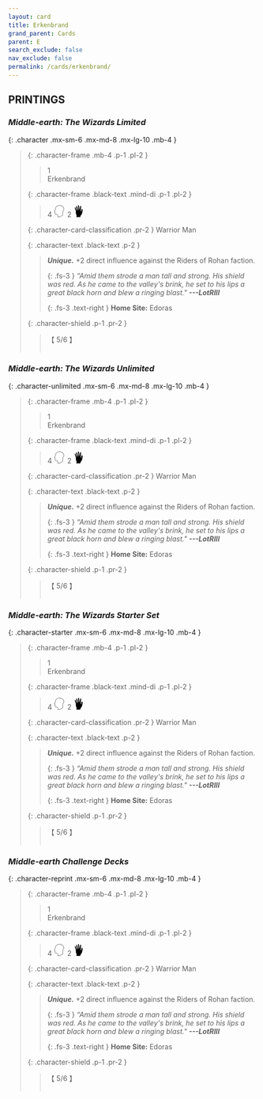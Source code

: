 ```yaml
---
layout: card
title: Erkenbrand
grand_parent: Cards
parent: E
search_exclude: false
nav_exclude: false
permalink: /cards/erkenbrand/
---
```


## PRINTINGS


### _Middle-earth: The Wizards Limited_

{: .character .mx-sm-6 .mx-md-8 .mx-lg-10 .mb-4 }
> {: .character-frame .mb-4 .p-1 .pl-2 }
> > <div class="card-mp">1</div>
> > <div class="character-card-name">Erkenbrand</div>
>
> {: .character-frame .black-text .mind-di .p-1 .pl-2 }
> > 4 ![](/assets/images/mind.svg)&ensp;2 ![](/assets/images/di.svg)
>
> {: .character-card-classification .pr-2 }
> Warrior Man
>
> {: .character-text .black-text .p-2 }
> > _**Unique.**_ +2 direct influence against the Riders of Rohan faction. 
> > 
> > {: .fs-3 } 
> > _“Amid them strode a man tall and strong. His shield was red. As he came to the valley's brink, he set to his lips a great black horn and blew a ringing blast."_ ***---&#65279;LotRIII***  
> > 
> > {: .fs-3 .text-right } 
> > **Home Site:** Edoras 
>
> {: .character-shield .p-1 .pr-2 }
> > <div class="card-shield">【 5/6 】</div>
> > <div class="card-corruption">&nbsp;</div>

### _Middle-earth: The Wizards Unlimited_

{: .character-unlimited .mx-sm-6 .mx-md-8 .mx-lg-10 .mb-4 }
> {: .character-frame .mb-4 .p-1 .pl-2 }
> > <div class="card-mp">1</div>
> > <div class="character-card-name">Erkenbrand</div>
>
> {: .character-frame .black-text .mind-di .p-1 .pl-2 }
> > 4 ![](/assets/images/mind.svg)&ensp;2 ![](/assets/images/di.svg)
>
> {: .character-card-classification .pr-2 }
> Warrior Man
>
> {: .character-text .black-text .p-2 }
> > _**Unique.**_ +2 direct influence against the Riders of Rohan faction. 
> > 
> > {: .fs-3 } 
> > _“Amid them strode a man tall and strong. His shield was red. As he came to the valley's brink, he set to his lips a great black horn and blew a ringing blast."_ ***---&#65279;LotRIII***  
> > 
> > {: .fs-3 .text-right } 
> > **Home Site:** Edoras 
>
> {: .character-shield .p-1 .pr-2 }
> > <div class="card-shield">【 5/6 】</div>
> > <div class="card-corruption">&nbsp;</div>

### _Middle-earth: The Wizards Starter Set_

{: .character-starter .mx-sm-6 .mx-md-8 .mx-lg-10 .mb-4 }
> {: .character-frame .mb-4 .p-1 .pl-2 }
> > <div class="card-mp">1</div>
> > <div class="character-card-name">Erkenbrand</div>
>
> {: .character-frame .black-text .mind-di .p-1 .pl-2 }
> > 4 ![](/assets/images/mind.svg)&ensp;2 ![](/assets/images/di.svg)
>
> {: .character-card-classification .pr-2 }
> Warrior Man
>
> {: .character-text .black-text .p-2 }
> > _**Unique.**_ +2 direct influence against the Riders of Rohan faction. 
> > 
> > {: .fs-3 } 
> > _“Amid them strode a man tall and strong. His shield was red. As he came to the valley's brink, he set to his lips a great black horn and blew a ringing blast."_ ***---&#65279;LotRIII***  
> > 
> > {: .fs-3 .text-right } 
> > **Home Site:** Edoras 
>
> {: .character-shield .p-1 .pr-2 }
> > <div class="card-shield">【 5/6 】</div>
> > <div class="card-corruption">&nbsp;</div>

### _Middle-earth Challenge Decks_

{: .character-reprint .mx-sm-6 .mx-md-8 .mx-lg-10 .mb-4 }
> {: .character-frame .mb-4 .p-1 .pl-2 }
> > <div class="card-mp">1</div>
> > <div class="character-card-name">Erkenbrand</div>
>
> {: .character-frame .black-text .mind-di .p-1 .pl-2 }
> > 4 ![](/assets/images/mind.svg)&ensp;2 ![](/assets/images/di.svg)
>
> {: .character-card-classification .pr-2 }
> Warrior Man
>
> {: .character-text .black-text .p-2 }
> > _**Unique.**_ +2 direct influence against the Riders of Rohan faction. 
> > 
> > {: .fs-3 } 
> > _“Amid them strode a man tall and strong. His shield was red. As he came to the valley's brink, he set to his lips a great black horn and blew a ringing blast."_ ***---&#65279;LotRIII***  
> > 
> > {: .fs-3 .text-right } 
> > **Home Site:** Edoras 
>
> {: .character-shield .p-1 .pr-2 }
> > <div class="card-shield">【 5/6 】</div>
> > <div class="card-corruption">&nbsp;</div>
